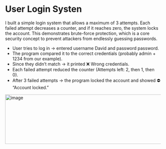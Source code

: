 # User Login Systen
I built a simple login system that allows a maximum of 3 attempts. Each failed attempt decreases a counter, and if it reaches zero, the system locks the account. This demonstrates brute-force protection, which is a core security concept to prevent attackers from endlessly guessing passwords.


- User tries to log in → entered username David and password password.
- The program compared it to the correct credentials (probably admin + 1234 from our example).
- Since they didn’t match → it printed ❌ Wrong credentials.
- Each failed attempt reduced the counter (Attempts left: 2, then 1, then 0).
- After 3 failed attempts → the program locked the account and showed ⛔ “Account locked.”
<img width="782" height="160" alt="image" src="https://github.com/user-attachments/assets/461bb4d2-615c-49c5-8dd0-b170a1dd0f5d" />
